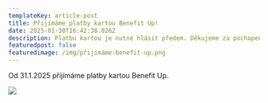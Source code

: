 ```yaml
---
templateKey: article-post
title: Přijímáme platby kartou Benefit Up!
date: 2025-01-30T16:42:38.826Z
description: Platbu kartou je nutné hlásit předem. Děkujeme za pochopení.
featuredpost: false
featuredimage: /img/přijímáme-benefit-up.png
---
```

O﻿d 31.1.2025 přijímáme platby kartou Benefit Up.

![](/img/přijímáme-benefit-up.png)